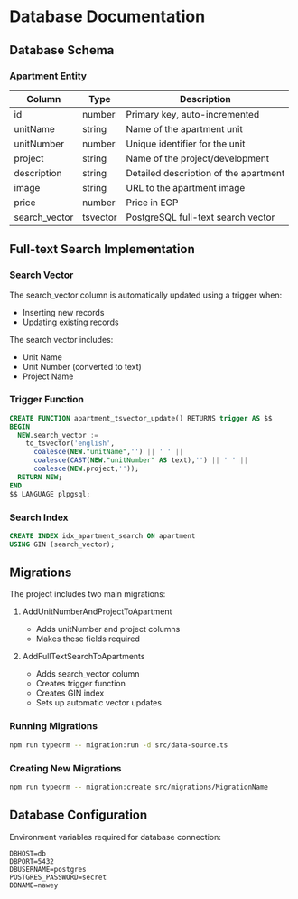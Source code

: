 # Database Documentation

## Database Schema

### Apartment Entity

| Column        | Type     | Description                           |
| ------------- | -------- | ------------------------------------- |
| id            | number   | Primary key, auto-incremented         |
| unitName      | string   | Name of the apartment unit            |
| unitNumber    | number   | Unique identifier for the unit        |
| project       | string   | Name of the project/development       |
| description   | string   | Detailed description of the apartment |
| image         | string   | URL to the apartment image            |
| price         | number   | Price in EGP                          |
| search_vector | tsvector | PostgreSQL full-text search vector    |

## Full-text Search Implementation

### Search Vector

The search_vector column is automatically updated using a trigger when:

- Inserting new records
- Updating existing records

The search vector includes:

- Unit Name
- Unit Number (converted to text)
- Project Name

### Trigger Function

```sql
CREATE FUNCTION apartment_tsvector_update() RETURNS trigger AS $$
BEGIN
  NEW.search_vector :=
    to_tsvector('english',
      coalesce(NEW."unitName",'') || ' ' ||
      coalesce(CAST(NEW."unitNumber" AS text),'') || ' ' ||
      coalesce(NEW.project,''));
  RETURN NEW;
END
$$ LANGUAGE plpgsql;
```

### Search Index

```sql
CREATE INDEX idx_apartment_search ON apartment
USING GIN (search_vector);
```

## Migrations

The project includes two main migrations:

1. AddUnitNumberAndProjectToApartment

   - Adds unitNumber and project columns
   - Makes these fields required

2. AddFullTextSearchToApartments
   - Adds search_vector column
   - Creates trigger function
   - Creates GIN index
   - Sets up automatic vector updates

### Running Migrations

```bash
npm run typeorm -- migration:run -d src/data-source.ts
```

### Creating New Migrations

```bash
npm run typeorm -- migration:create src/migrations/MigrationName
```

## Database Configuration

Environment variables required for database connection:

```env
DBHOST=db
DBPORT=5432
DBUSERNAME=postgres
POSTGRES_PASSWORD=secret
DBNAME=nawey
```
